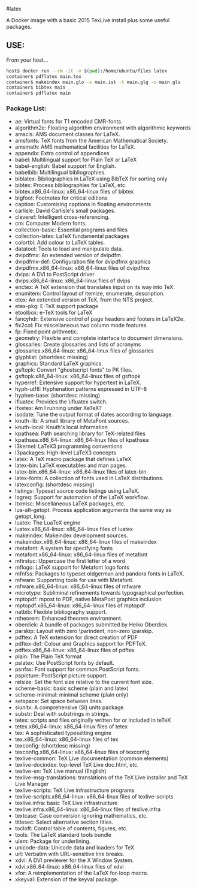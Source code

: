 #latex

A Docker image with a basic 2015 TexLive install plus some useful packages.

## USE:

From your host...
```bash
host$ docker run --rm -it -v $(pwd):/home/ubuntu/files latex
container$ pdflatex main.tex
container$ makeindex main.glo -s main.ist -t main.glg -o main.gls
container$ bibtex main
container$ pdflatex main
```

### Package List:
* ae: Virtual fonts for T1 encoded CMR-fonts.
* algorithm2e: Floating algorithm environment with algorithmic keywords
* amscls: AMS document classes for LaTeX.
* amsfonts: TeX fonts from the American Mathematical Society.
* amsmath: AMS mathematical facilities for LaTeX.
* appendix: Extra control of appendices
* babel: Multilingual support for Plain TeX or LaTeX
* babel-english: Babel support for English.
* babelbib: Multilingual bibliographies.
* biblatex: Bibliographies in LaTeX using BibTeX for sorting only
* bibtex: Process bibliographies for LaTeX, etc.
* bibtex.x86_64-linux: x86_64-linux files of bibtex
* bigfoot: Footnotes for critical editions
* caption: Customising captions in floating environments
* carlisle: David Carlisle's small packages.
* cleveref: Intelligent cross-referencing.
* cm: Computer Modern fonts.
* collection-basic: Essential programs and files
* collection-latex: LaTeX fundamental packages
* colortbl: Add colour to LaTeX tables.
* datatool: Tools to load and manipulate data.
* dvipdfmx: An extended version of dvipdfm
* dvipdfmx-def: Configuration file for dvipdfmx graphics
* dvipdfmx.x86_64-linux: x86_64-linux files of dvipdfmx
* dvips: A DVI to PostScript driver
* dvips.x86_64-linux: x86_64-linux files of dvips
* enctex: A TeX extension that translates input on its way into TeX.
* enumitem: Control layout of itemize, enumerate, description.
* etex: An extended version of TeX, from the NTS project.
* etex-pkg: E-TeX support package
* etoolbox: e-TeX tools for LaTeX
* fancyhdr: Extensive control of page headers and footers in LaTeX2e.
* fix2col: Fix miscellaneous two column mode features
* fp: Fixed point arithmetic.
* geometry: Flexible and complete interface to document dimensions.
* glossaries: Create glossaries and lists of acronyms
* glossaries.x86_64-linux: x86_64-linux files of glossaries
* glyphlist: (shortdesc missing)
* graphics: Standard LaTeX graphics.
* gsftopk: Convert "ghostscript fonts" to PK files.
* gsftopk.x86_64-linux: x86_64-linux files of gsftopk
* hyperref: Extensive support for hypertext in LaTeX.
* hyph-utf8: Hyphenation patterns expressed in UTF-8
* hyphen-base: (shortdesc missing)
* ifluatex: Provides the \ifluatex switch.
* ifxetex: Am I running under XeTeX?
* isodate: Tune the output format of dates according to language.
* knuth-lib: A small library of MetaFont sources.
* knuth-local: Knuth's local information
* kpathsea: Path searching library for TeX-related files
* kpathsea.x86_64-linux: x86_64-linux files of kpathsea
* l3kernel: LaTeX3 programming conventions
* l3packages: High-level LaTeX3 concepts
* latex: A TeX macro package that defines LaTeX
* latex-bin: LaTeX executables and man pages.
* latex-bin.x86_64-linux: x86_64-linux files of latex-bin
* latex-fonts: A collection of fonts used in LaTeX distributions.
* latexconfig: (shortdesc missing)
* listings: Typeset source code listings using LaTeX.
* logreq: Support for automation of the LaTeX workflow.
* ltxmisc: Miscellaneous LaTeX packages, etc.
* lua-alt-getopt: Process application arguments the same way as getopt_long.
* luatex: The LuaTeX engine
* luatex.x86_64-linux: x86_64-linux files of luatex
* makeindex: Makeindex development sources.
* makeindex.x86_64-linux: x86_64-linux files of makeindex
* metafont: A system for specifying fonts
* metafont.x86_64-linux: x86_64-linux files of metafont
* mfirstuc: Uppercase the first letter of a word
* mflogo: LaTeX support for Metafont logo fonts
* mfnfss: Packages to typeset oldgerman and pandora fonts in LaTeX.
* mfware: Supporting tools for use with Metafont.
* mfware.x86_64-linux: x86_64-linux files of mfware
* microtype: Subliminal refinements towards typographical perfection.
* mptopdf: mpost to PDF, native MetaPost graphics inclusion
* mptopdf.x86_64-linux: x86_64-linux files of mptopdf
* natbib: Flexible bibliography support.
* ntheorem: Enhanced theorem environment.
* oberdiek: A bundle of packages submitted by Heiko Oberdiek.
* parskip: Layout with zero \parindent, non-zero \parskip.
* pdftex: A TeX extension for direct creation of PDF
* pdftex-def: Colour and Graphics support for PDFTeX.
* pdftex.x86_64-linux: x86_64-linux files of pdftex
* plain: The Plain TeX format
* pslatex: Use PostScript fonts by default.
* psnfss: Font support for common PostScript fonts.
* pspicture: PostScript picture support.
* relsize: Set the font size relative to the current font size.
* scheme-basic: basic scheme (plain and latex)
* scheme-minimal: minimal scheme (plain only)
* setspace: Set space between lines.
* siunitx: A comprehensive (SI) units package
* substr: Deal with substrings in strings.
* tetex: scripts and files originally written for or included in teTeX
* tetex.x86_64-linux: x86_64-linux files of tetex
* tex: A sophisticated typesetting engine
* tex.x86_64-linux: x86_64-linux files of tex
* texconfig: (shortdesc missing)
* texconfig.x86_64-linux: x86_64-linux files of texconfig
* texlive-common: TeX Live documentation (common elements)
* texlive-docindex: top-level TeX Live doc.html, etc.
* texlive-en: TeX Live manual (English)
* texlive-msg-translations: translations of the TeX Live installer and TeX Live Manager
* texlive-scripts: TeX Live infrastructure programs
* texlive-scripts.x86_64-linux: x86_64-linux files of texlive-scripts
* texlive.infra: basic TeX Live infrastructure
* texlive.infra.x86_64-linux: x86_64-linux files of texlive.infra
* textcase: Case conversion ignoring mathematics, etc.
* titlesec: Select alternative section titles.
* tocloft: Control table of contents, figures, etc.
* tools: The LaTeX standard tools bundle
* ulem: Package for underlining.
* unicode-data: Unicode data and loaders for TeX
* url: Verbatim with URL-sensitive line breaks.
* xdvi: A DVI previewer for the X Window System.
* xdvi.x86_64-linux: x86_64-linux files of xdvi
* xfor: A reimplementation of the LaTeX for-loop macro.
* xkeyval: Extension of the keyval package.

